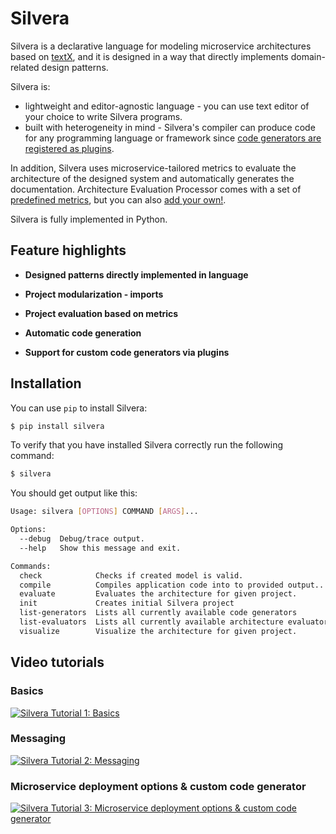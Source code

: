 # Silvera

Silvera is a declarative language for modeling microservice
architectures based on [textX](https://github.com/textX/textX), and it is designed
in a way that directly implements domain-related design patterns.

Silvera is:

* lightweight and editor-agnostic language - you can use text editor of your choice to write Silvera programs.
* built with heterogeneity in mind - Silvera's compiler can produce code for any programming language or framework since
  [code generators are registered as plugins](custom_generator.md).

In addition, Silvera uses microservice-tailored metrics to evaluate the architecture
of the designed system and automatically generates the documentation. 
Architecture Evaluation Processor comes with a set of 
[predefined metrics](evaluation-metrics.md), 
but you can also [add your own!](custom_evaluator.md).

Silvera is fully implemented in Python.

## Feature highlights

* **Designed patterns directly implemented in language**

* **Project modularization - imports**

* **Project evaluation based on metrics**

* **Automatic code generation**

* **Support for custom code generators via plugins**


## Installation

You can use `pip` to install Silvera:

```sh
$ pip install silvera
```

To verify that you have installed Silvera correctly run the following command:

```sh
$ silvera
```

You should get output like this:

```sh
Usage: silvera [OPTIONS] COMMAND [ARGS]...

Options:
  --debug  Debug/trace output.
  --help   Show this message and exit.

Commands:
  check            Checks if created model is valid.
  compile          Compiles application code into to provided output...
  evaluate         Evaluates the architecture for given project.
  init             Creates initial Silvera project
  list-generators  Lists all currently available code generators
  list-evaluators  Lists all currently available architecture evaluators
  visualize        Visualize the architecture for given project.
```

## Video tutorials


### Basics

[![Silvera Tutorial 1: Basics](https://img.youtube.com/vi/auYNqP4FgW0/0.jpg)](https://youtu.be/auYNqP4FgW0)

### Messaging

[![Silvera Tutorial 2: Messaging](https://img.youtube.com/vi/MQyfZOXX99M/0.jpg)](https://youtu.be/MQyfZOXX99M)

### Microservice deployment options & custom code generator

[![Silvera Tutorial 3: Microservice deployment options & custom code generator](https://img.youtube.com/vi/p63EnxR40ic/0.jpg)](https://youtu.be/p63EnxR40ic)